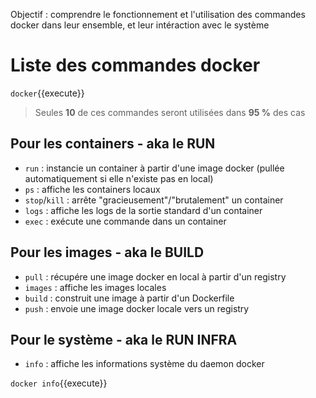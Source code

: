 
Objectif : comprendre le fonctionnement et l'utilisation des commandes docker dans leur ensemble, et leur intéraction avec le système

# Liste des commandes docker

`docker`{{execute}}

> Seules **10** de ces commandes seront utilisées dans **95 %** des cas

## Pour les containers - aka le RUN

* `run` : instancie un container à partir d'une image docker (pullée automatiquement si elle n'existe pas en local)
* `ps` : affiche les containers locaux
* `stop`/`kill` : arrête "gracieusement"/"brutalement" un container
* `logs` : affiche les logs de la sortie standard d'un container
* `exec` : exécute une commande dans un container

## Pour les images - aka le BUILD

* `pull` : récupére une image docker en local à partir d'un registry
* `images` : affiche les images locales
* `build` : construit une image à partir d'un Dockerfile
* `push` : envoie une image docker locale vers un registry

## Pour le système - aka le RUN INFRA

* `info` : affiche les informations système du daemon docker

`docker info`{{execute}}
